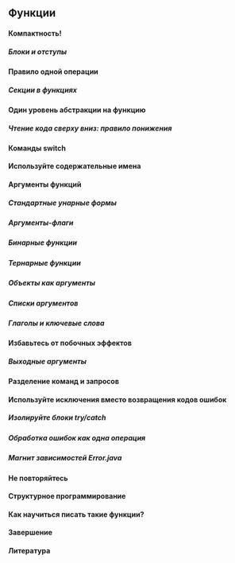 ## Функции

#### Компактность!

##### Блоки и отступы

#### Правило одной операции

##### Секции в функциях

#### Один уровень абстракции на функцию

##### Чтение кода сверху вниз: правило понижения

#### Команды switch

#### Используйте содержательные имена

#### Аргументы функций

##### Стандартные унарные формы

##### Аргументы-флаги

##### Бинарные функции

##### Тернарные функции

##### Объекты как аргументы

##### Списки аргументов

##### Глаголы и ключевые слова

#### Избавьтесь от побочных эффектов

##### Выходные аргументы

#### Разделение команд и запросов

#### Используйте исключения вместо возвращения кодов ошибок

##### Изолируйте блоки try/catch

##### Обработка ошибок как одна операция

##### Магнит зависимостей Error.java

#### Не повторяйтесь

#### Структурное программирование

#### Как научиться писать такие функции?

#### Завершение

#### Литература
